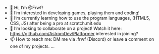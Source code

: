 - 👋 Hi, I’m @Frwf!
- 👀 I’m interested in developing games, playing them and coding!
- 🌱 I’m currently learning how to use the program languages, (HTML5, CSS, JS) after being a pro at scratch.mit.edu
- 💞️ I’m looking to collaborate on a project! Watch it here: https://github.com/AstromDev/Platformer interested in joining?
- 📫 How to reach me: DM me via .frwf (Discord) or leave a comment on one of my projects.
 ...
<!---
Frwf/Frwf is a ✨ special ✨ repository because its `README.md` (this file) appears on your GitHub profile.
You can click the Preview link to take a look at your changes.
--->
